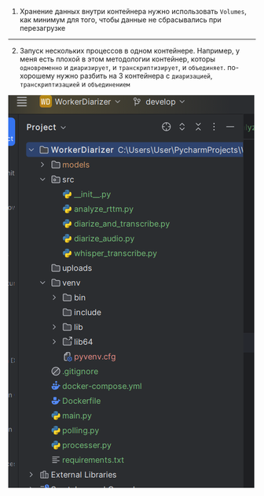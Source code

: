 
1) Хранение данных внутри контейнера
нужно использовать `Volumes`, как минимум для того, чтобы данные не сбрасывались при перезагрузке

---

2) Запуск нескольких процессов в одном контейнере. Например, у меня есть плохой в этом методологии контейнер, которы `одновременно` и `диаризирует`, и `транскриптизирует`, и `объединяет`.
по-хорошему нужно разбить на 3 контейнера с `диаризацией`, `транскриптизацией` и `объединением`

![img.png](img.png)
